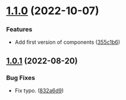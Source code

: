# [1.1.0](https://github.com/juniovitorino/frowea-ui/compare/v1.0.1...v1.1.0) (2022-10-07)


### Features

* Add first version of components ([355c1b6](https://github.com/juniovitorino/frowea-ui/commit/355c1b6445116242b2d5015e84c4ba660bd76245))

## [1.0.1](https://github.com/juniovitorino/frowea-ui/compare/v1.0.0...v1.0.1) (2022-08-20)


### Bug Fixes

* Fix typo. ([832a6d9](https://github.com/juniovitorino/frowea-ui/commit/832a6d9c39ddb6420fac01f9e0f019a456490fff))
